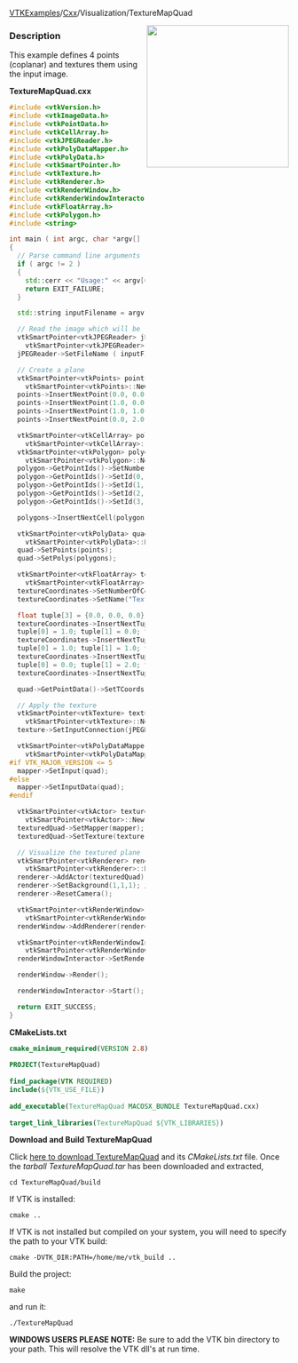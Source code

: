 [VTKExamples](Home)/[Cxx](Cxx)/Visualization/TextureMapQuad

<img align="right" src="https://github.com/lorensen/VTKExamples/raw/master/Testing/Baseline/Visualization/TestTextureMapQuad.png" width="256" />

### Description
This example defines 4 points (coplanar) and textures them using the input image.

**TextureMapQuad.cxx**
```c++
#include <vtkVersion.h>
#include <vtkImageData.h>
#include <vtkPointData.h>
#include <vtkCellArray.h>
#include <vtkJPEGReader.h>
#include <vtkPolyDataMapper.h>
#include <vtkPolyData.h>
#include <vtkSmartPointer.h>
#include <vtkTexture.h>
#include <vtkRenderer.h>
#include <vtkRenderWindow.h>
#include <vtkRenderWindowInteractor.h>
#include <vtkFloatArray.h>
#include <vtkPolygon.h>
#include <string>

int main ( int argc, char *argv[] )
{
  // Parse command line arguments
  if ( argc != 2 )
  {
    std::cerr << "Usage:" << argv[0] << " Filename" << std::endl;
    return EXIT_FAILURE;
  }

  std::string inputFilename = argv[1];

  // Read the image which will be the texture
  vtkSmartPointer<vtkJPEGReader> jPEGReader =
    vtkSmartPointer<vtkJPEGReader>::New();
  jPEGReader->SetFileName ( inputFilename.c_str() );

  // Create a plane
  vtkSmartPointer<vtkPoints> points =
    vtkSmartPointer<vtkPoints>::New();
  points->InsertNextPoint(0.0, 0.0, 0.0);
  points->InsertNextPoint(1.0, 0.0, 0.0);
  points->InsertNextPoint(1.0, 1.0, 0.0);
  points->InsertNextPoint(0.0, 2.0, 0.0);

  vtkSmartPointer<vtkCellArray> polygons =
    vtkSmartPointer<vtkCellArray>::New();
  vtkSmartPointer<vtkPolygon> polygon =
    vtkSmartPointer<vtkPolygon>::New();
  polygon->GetPointIds()->SetNumberOfIds(4); //make a quad
  polygon->GetPointIds()->SetId(0, 0);
  polygon->GetPointIds()->SetId(1, 1);
  polygon->GetPointIds()->SetId(2, 2);
  polygon->GetPointIds()->SetId(3, 3);

  polygons->InsertNextCell(polygon);

  vtkSmartPointer<vtkPolyData> quad =
    vtkSmartPointer<vtkPolyData>::New();
  quad->SetPoints(points);
  quad->SetPolys(polygons);

  vtkSmartPointer<vtkFloatArray> textureCoordinates =
    vtkSmartPointer<vtkFloatArray>::New();
  textureCoordinates->SetNumberOfComponents(3);
  textureCoordinates->SetName("TextureCoordinates");

  float tuple[3] = {0.0, 0.0, 0.0};
  textureCoordinates->InsertNextTuple(tuple);
  tuple[0] = 1.0; tuple[1] = 0.0; tuple[2] = 0.0;
  textureCoordinates->InsertNextTuple(tuple);
  tuple[0] = 1.0; tuple[1] = 1.0; tuple[2] = 0.0;
  textureCoordinates->InsertNextTuple(tuple);
  tuple[0] = 0.0; tuple[1] = 2.0; tuple[2] = 0.0;
  textureCoordinates->InsertNextTuple(tuple);

  quad->GetPointData()->SetTCoords(textureCoordinates);

  // Apply the texture
  vtkSmartPointer<vtkTexture> texture =
    vtkSmartPointer<vtkTexture>::New();
  texture->SetInputConnection(jPEGReader->GetOutputPort());

  vtkSmartPointer<vtkPolyDataMapper> mapper =
    vtkSmartPointer<vtkPolyDataMapper>::New();
#if VTK_MAJOR_VERSION <= 5
  mapper->SetInput(quad);
#else
  mapper->SetInputData(quad);
#endif

  vtkSmartPointer<vtkActor> texturedQuad =
    vtkSmartPointer<vtkActor>::New();
  texturedQuad->SetMapper(mapper);
  texturedQuad->SetTexture(texture);

  // Visualize the textured plane
  vtkSmartPointer<vtkRenderer> renderer =
    vtkSmartPointer<vtkRenderer>::New();
  renderer->AddActor(texturedQuad);
  renderer->SetBackground(1,1,1); // Background color white
  renderer->ResetCamera();

  vtkSmartPointer<vtkRenderWindow> renderWindow =
    vtkSmartPointer<vtkRenderWindow>::New();
  renderWindow->AddRenderer(renderer);

  vtkSmartPointer<vtkRenderWindowInteractor> renderWindowInteractor =
    vtkSmartPointer<vtkRenderWindowInteractor>::New();
  renderWindowInteractor->SetRenderWindow(renderWindow);

  renderWindow->Render();

  renderWindowInteractor->Start();

  return EXIT_SUCCESS;
}
```
**CMakeLists.txt**
```cmake
cmake_minimum_required(VERSION 2.8)
 
PROJECT(TextureMapQuad)
 
find_package(VTK REQUIRED)
include(${VTK_USE_FILE})
 
add_executable(TextureMapQuad MACOSX_BUNDLE TextureMapQuad.cxx)
 
target_link_libraries(TextureMapQuad ${VTK_LIBRARIES})
```

**Download and Build TextureMapQuad**

Click [here to download TextureMapQuad](https://github.com/lorensen/VTKWikiExamplesTarballs/raw/master/TextureMapQuad.tar) and its *CMakeLists.txt* file.
Once the *tarball TextureMapQuad.tar* has been downloaded and extracted,
```
cd TextureMapQuad/build 
```
If VTK is installed:
```
cmake ..
```
If VTK is not installed but compiled on your system, you will need to specify the path to your VTK build:
```
cmake -DVTK_DIR:PATH=/home/me/vtk_build ..
```
Build the project:
```
make
```
and run it:
```
./TextureMapQuad
```
**WINDOWS USERS PLEASE NOTE:** Be sure to add the VTK bin directory to your path. This will resolve the VTK dll's at run time.

